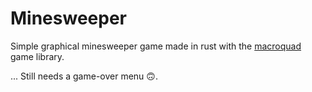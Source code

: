 # Minesweeper

Simple graphical minesweeper game made in rust with the [macroquad](https://github.com/not-fl3/macroquad) game library.



...
Still needs a game-over menu 🙃.
